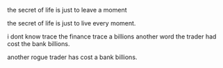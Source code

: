 the secret of life is just to leave a moment

the secret of life is just to live every moment.

i dont know trace the finance trace a billions
another word the trader had cost the bank billions.

another rogue trader has cost a bank billions.
